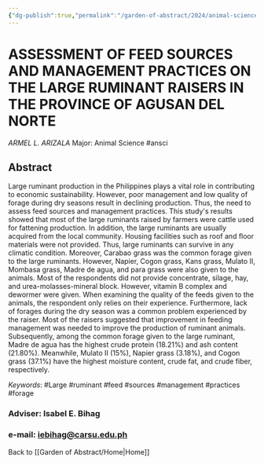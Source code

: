 ```yaml
---
{"dg-publish":true,"permalink":"/garden-of-abstract/2024/animal-science-arizala/","created":"2024-05-23T15:30:47.698+08:00"}
---
```


# ASSESSMENT OF FEED SOURCES AND MANAGEMENT PRACTICES ON THE LARGE RUMINANT RAISERS IN THE PROVINCE OF AGUSAN DEL NORTE
*ARMEL L. ARIZALA*
Major: Animal Science #ansci
## Abstract
Large ruminant production in the Philippines plays a vital role in contributing to economic sustainability. However, poor management and low quality of forage during dry seasons result in declining production. Thus, the need to assess feed sources and management practices. This study's results showed that most of the large ruminants raised by farmers were cattle used for fattening production. In addition, the large ruminants are usually acquired from the local community. Housing facilities such as roof and floor materials were not provided. Thus, large ruminants can survive in any climatic condition. Moreover, Carabao grass was the common forage given to the large ruminants. However, Napier, Cogon grass, Kans grass, Mulato II, Mombasa grass, Madre de agua, and para grass were also given to the animals. Most of the respondents did not provide concentrate, silage, hay, and urea-molasses-mineral block. However, vitamin B complex and dewormer were given. When examining the quality of the feeds given to the animals, the respondent only relies on their experience. Furthermore, lack of forages during the dry season was a common problem experienced by the raiser. Most of the raisers suggested that improvement in feeding management was needed to improve the production of ruminant animals. Subsequently, among the common forage given to the large ruminant, Madre de agua has the highest crude protein (18.21%) and ash content (21.80%). Meanwhile, Mulato II (15%), Napier grass (3.18%), and Cogon grass (37.1%) have the highest moisture content, crude fat, and crude fiber, respectively.

*Keywords*: #Large #ruminant #feed #sources #management #practices #forage

### Adviser: Isabel E. Bihag
### e-mail: iebihag@carsu.edu.ph

Back to [[Garden of Abstract/Home\|Home]]